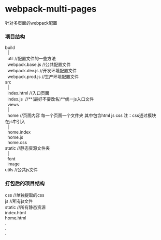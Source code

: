 # webpack-multi-pages
针对多页面的webpack配置


### 项目结构
build  
&nbsp;&nbsp;|  
&nbsp;&nbsp;util  //配置文件的一些方法  
&nbsp;&nbsp;webpack.base.js  //公共配置文件  
&nbsp;&nbsp;webpack.dev.js   //开发环境配置文件  
&nbsp;&nbsp;webpack.prod.js  //生产环境配置文件  
src  
&nbsp;&nbsp;|  
&nbsp;&nbsp;index.html //入口页面  
&nbsp;&nbsp;index.js&nbsp;&nbsp;//**(最好不要改名)**统一js入口文件  
&nbsp;&nbsp;views  
&nbsp;&nbsp;|  
&nbsp;&nbsp;home //页面内容   每一个页面一个文件夹  其中包含html js  css   注：css通过模块在js中引入  
&nbsp;&nbsp;|  
&nbsp;&nbsp;home.index  
&nbsp;&nbsp;home.js  
&nbsp;&nbsp;home.css  
static  //静态资源文件夹  
&nbsp;&nbsp;|  
&nbsp;&nbsp;font  
&nbsp;&nbsp;image  
utils //公共js文件  


### 打包后的项目结构

css //单独提取的css  
js  //所有js文件  
static  //所有静态资源  
index.html  
home.html  
.  
.  
.  